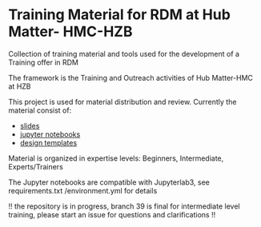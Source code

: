 # Training Material for RDM at Hub Matter- HMC-HZB

Collection of training material and tools used for the development of a Training offer in RDM

The framework is the Training and Outreach activities of Hub Matter-HMC at HZB

This project is used for material distribution and review.
Currently the material consist of:
* [slides](https://gitlab.helmholtz-berlin.de/a2395/training_material1/-/blob/master/intermediate/slides)
* [jupyter notebooks](https://gitlab.helmholtz-berlin.de/a2395/training_material1/-/blob/master/intermediate/notebooks/)
* [design templates](https://gitlab.helmholtz-berlin.de/a2395/training_material1/-/edit/master/trainer)

Material is organized in expertise levels: Beginners, Intermediate, Experts/Trainers

The Jupyter notebooks are compatible with Jupyterlab3, see requirements.txt /environment.yml for details


!! the repository is in progress, branch 39 is final for intermediate level training, please start an issue for questions and clarifications !!
